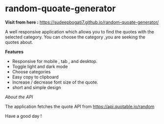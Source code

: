 # random-quoate-generator

**Visit from here :** https://sudeepbogati7.github.io/random-quoate-generator/

A well responsive application which allows you to find the quotes with the selected category. 
You can choose the category ,you are seeking the quotes about.

**Features**

- Responsive for mobile , tab , and desktop.
- Toggle light and dark mode 
- Choose categories
- Easy copy to clipboard
- Increase / decrease font size of the quote.
- short and simple design

*About the API*

The application fetches the quote API from https://api.quotable.io/random

Have a good day !

